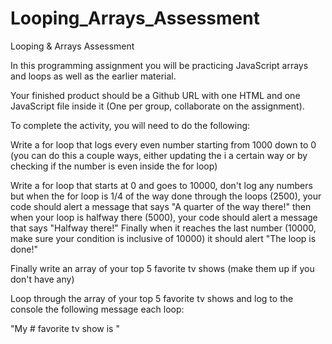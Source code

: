 # Looping_Arrays_Assessment
Looping &amp; Arrays Assessment

In this programming assignment you will be practicing JavaScript arrays and loops as well as the earlier material.

Your finished product should be a Github URL with one HTML and one JavaScript file inside it (One per group, collaborate on the assignment).

To complete the activity, you will need to do the following:

Write a for loop that logs every even number starting from 1000 down to 0 (you can do this a couple ways, either updating the i a certain way or by checking if the number is even inside the for loop)

Write a for loop that starts at 0 and goes to 10000, don't log any numbers but when the for loop is 1/4 of the way done through the loops (2500), your code should alert a message that says "A quarter of the way there!" then when your loop is halfway there (5000), your code should alert  a message that says "Halfway there!"  Finally when it reaches the last number (10000, make sure your condition is inclusive of 10000) it should alert "The loop is done!"

Finally write an array of your top 5 favorite tv shows (make them up if you don't have any)

Loop through the array of your top 5 favorite tv shows and log to the console the following message each loop:

"My #<INSERT PROPER NUMBER HERE> favorite tv show is <INSERT TV SHOW HERE>"
